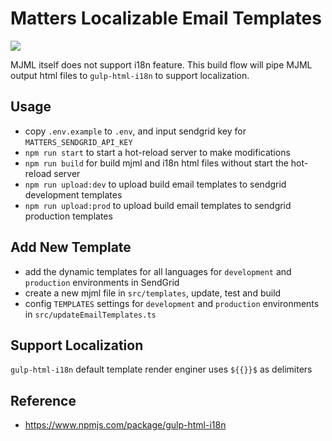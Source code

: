 # Matters Localizable Email Templates

![](https://github.com/thematters/matters-email/workflows/deployment/badge.svg)

MJML itself does not support i18n feature. This build flow will pipe MJML output html files to `gulp-html-i18n` to support localization.

## Usage

- copy `.env.example` to `.env`, and input sendgrid key for `MATTERS_SENDGRID_API_KEY`
- `npm run start` to start a hot-reload server to make modifications
- `npm run build` for build mjml and i18n html files without start the hot-reload server
- `npm run upload:dev` to upload build email templates to sendgrid development templates
- `npm run upload:prod` to upload build email templates to sendgrid production templates

## Add New Template

- add the dynamic templates for all languages for `development` and `production` environments in SendGrid
- create a new mjml file in `src/templates`, update, test and build
- config `TEMPLATES` settings for `development` and `production` environments in `src/updateEmailTemplates.ts`

## Support Localization

`gulp-html-i18n` default template render enginer uses `${{}}$` as delimiters

## Reference

- https://www.npmjs.com/package/gulp-html-i18n
